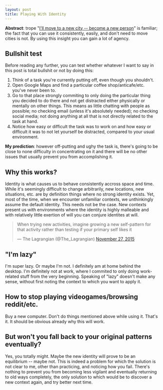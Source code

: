 ```yaml
---
layout: post
title: Playing With Identity
---
```


**Abstract**: trope "[I'll move to a new city -- become a new person](http://garybasin.com/2015/12/28/routine-power-and-peril/)" is familiar; the fact that you can use it consistently, easily, and don't need to move cities is not. By using this insight you can gain a lot of agency.

## Bullshit test

Before reading any further, you can test whether whatever I want to say in this post is total bullshit or not by doing this:

<!--excerpt-->

1. Think of a task you're currently putting off, even though you shouldn't.
2. Open Google Maps and find a particular coffee shop/anticafe/etc. you've never been to.
3. Go to that place strongly commiting to only doing the particular thing you decided to do there and not get distracted either physically or mentally on other things. This means as little chatting with people as possible; no checking email (unless it's absolutely needed); no checking social media; not doing anything at all that is not directly related to the task at hand.
4. Notice how easy or difficult the task was to work on and how easy or difficult it was to not let yourself be distracted, compared to your usual environment.

**My prediction**: however off-putting and ughy the task is, there's going to be close to none difficulty in concentrating on it and there will be no other issues that usually prevent you from accomplishing it.

## Why this works?

Identity is what causes us to behave consistently accross space and time. While it's seemingly difficult to change arbitrarily, new locations, new situations, etc. are by definition things where no strong identity exists. Yet, most of the time, when we encounter unfamiliar contexts, we unthinkingly assume the default identity. This needs not be the case. New contexts present us with environments where the identity is highly malleable and with relatively little exertion of will you can conjure identites at will.

<blockquote class="twitter-tweet tw-align-center" data-lang="en"><p lang="en" dir="ltr">When trying new activities, imagine growing a new self-pattern for that activity rather than testing if your primary self likes it</p>&mdash; The Lagrangian (@The_Lagrangian) <a href="https://twitter.com/The_Lagrangian/status/670332250089762816">November 27, 2015</a></blockquote>
<script async src="//platform.twitter.com/widgets.js" charset="utf-8"></script>

## "I'm lazy"

I'm super lazy. Or maybe I'm not. I definitely am at home behind the desktop. I'm definitely not at work, where I commited to only doing work-related stuff from the very beginning. Speaking of "lazy" doesn't make any sense, without first noting the context to which you want to apply it.

## How to stop playing videogames/browsing reddit/etc.

Buy a new computer. Don't do things mentioned above while using it. That's it. It should be obvious already why this will work.

## But won't you fall back to your original patterns eventually?

Yes, you totally might. Maybe the new identity will prove to be an equilibrium -- maybe not. This is indeed a problem for which the solution is not clear to me, other than practicing, and noticing how you fail. There's nothing to prevent you from becoming less vigilant and eventually returning to old ways completely, the only solution to which would be to discover a new context again, and try better next time.
